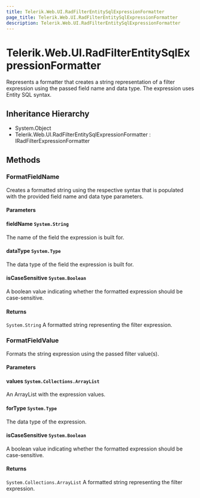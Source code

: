 ```yaml
---
title: Telerik.Web.UI.RadFilterEntitySqlExpressionFormatter
page_title: Telerik.Web.UI.RadFilterEntitySqlExpressionFormatter
description: Telerik.Web.UI.RadFilterEntitySqlExpressionFormatter
---
```


# Telerik.Web.UI.RadFilterEntitySqlExpressionFormatter

Represents a formatter that creates a string representation of a filter expression
            using the passed field name and data type. The expression uses Entity SQL syntax.

## Inheritance Hierarchy

* System.Object
* Telerik.Web.UI.RadFilterEntitySqlExpressionFormatter : IRadFilterExpressionFormatter

## Methods

###  FormatFieldName

Creates a formatted string using the respective syntax that is populated with the
            provided field name and data type parameters.

#### Parameters

#### fieldName `System.String`

The name of the field the expression is built for.

#### dataType `System.Type`

The data type of the field the expression is built for.

#### isCaseSensitive `System.Boolean`

A boolean value indicating whether the formatted expression
            should be case-sensitive.

#### Returns

`System.String` A formatted string representing the filter expression.

###  FormatFieldValue

Formats the string expression using the passed filter value(s).

#### Parameters

#### values `System.Collections.ArrayList`

An ArrayList with the expression values.

#### forType `System.Type`

The data type of the expression.

#### isCaseSensitive `System.Boolean`

A boolean value indicating whether the formatted expression
            should be case-sensitive.

#### Returns

`System.Collections.ArrayList` A formatted string representing the filter expression.

